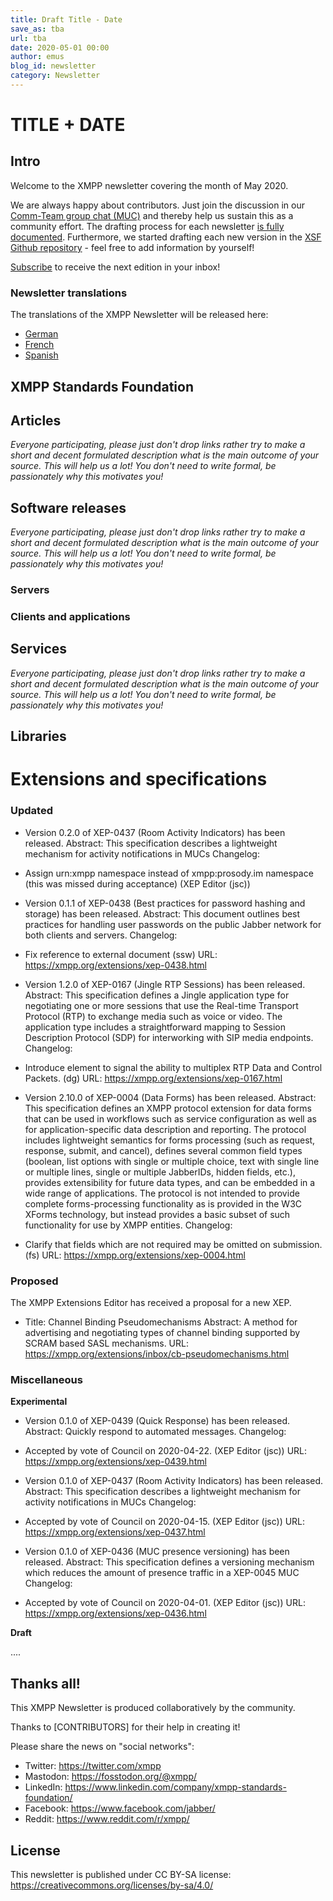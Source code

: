 ```yaml
---
title: Draft Title - Date
save_as: tba
url: tba
date: 2020-05-01 00:00
author: emus
blog_id: newsletter
category: Newsletter
---
```


# TITLE + DATE

## Intro

Welcome to the XMPP newsletter covering the month of May 2020.

We are always happy about contributors. Just join the discussion in our [Comm-Team group chat (MUC)](xmpp:commteam@muc.xmpp.org?join) and thereby help us sustain this as a community effort. 
The drafting process for each newsletter [is fully documented](https://wiki.xmpp.org/web/News_and_Articles_for_the_next_XMPP_Newsletter).
Furthermore, we started drafting each new version in the [XSF Github repository](https://github.com/xsf/xmpp.org/pulls) - feel free to add information by yourself!

[Subscribe](https://tinyletter.com/xmpp) to receive the next edition in your inbox!

### Newsletter translations

The translations of the XMPP Newsletter will be released here:

- [German](https://www.jabber.de/)
- [French](https://linuxfr.org/tags/xmpp/public)
- [Spanish](https://www.jabber.de/)


## XMPP Standards Foundation

## Articles

_Everyone participating, please just don't drop links rather try to make a short and decent 
formulated description what is the main outcome of your source. This will help us a lot! 
You don't need to write formal, be passionately why this motivates you!_

## Software releases

_Everyone participating, please just don't drop links rather try to make a short and decent 
formulated description what is the main outcome of your source. This will help us a lot! 
You don't need to write formal, be passionately why this motivates you!_

### Servers

### Clients and applications

## Services

_Everyone participating, please just don't drop links rather try to make a short and decent 
formulated description what is the main outcome of your source. This will help us a lot! 
You don't need to write formal, be passionately why this motivates you!_

## Libraries


# Extensions and specifications

### Updated

- Version 0.2.0 of XEP-0437 (Room Activity Indicators) has been released.
Abstract:
This specification describes a lightweight mechanism for activity notifications in MUCs
Changelog:
* Assign urn:xmpp namespace instead of xmpp:prosody.im namespace (this was missed during acceptance) (XEP Editor (jsc))

- Version 0.1.1 of XEP-0438 (Best practices for password hashing and storage) has been released.
Abstract:
This document outlines best practices for handling user passwords on the public Jabber network for both clients and servers.
Changelog:
* Fix reference to external document (ssw)
URL: https://xmpp.org/extensions/xep-0438.html

- Version 1.2.0 of XEP-0167 (Jingle RTP Sessions) has been released.
Abstract:
This specification defines a Jingle application type for negotiating one or more sessions that use the Real-time Transport Protocol (RTP) to exchange media such as voice or video. The application type includes a straightforward mapping to Session Description Protocol (SDP) for interworking with SIP media endpoints.
Changelog:
* Introduce <rtcp-mux/> element to signal the ability to multiplex RTP Data and Control Packets. (dg)
URL: https://xmpp.org/extensions/xep-0167.html

- Version 2.10.0 of XEP-0004 (Data Forms) has been released.
Abstract:
This specification defines an XMPP protocol extension for data forms that can be used in workflows such as service configuration as well as for application-specific data description and reporting. The protocol includes lightweight semantics for forms processing (such as request, response, submit, and cancel), defines several common field types
(boolean, list options with single or multiple choice, text with single line or multiple lines, single or multiple JabberIDs, hidden fields, etc.), provides extensibility for future data types, and can be embedded in a wide range of applications. The protocol is not intended to provide complete forms-processing functionality as is provided in the W3C XForms technology, but instead provides a basic subset of such functionality for use by XMPP entities.
Changelog:
* Clarify that fields which are not required may be omitted on submission. (fs)
URL: https://xmpp.org/extensions/xep-0004.html

### Proposed

The XMPP Extensions Editor has received a proposal for a new XEP.

- Title: Channel Binding Pseudomechanisms
Abstract:
A method for advertising and negotiating types of channel binding supported by SCRAM based SASL mechanisms.
URL: https://xmpp.org/extensions/inbox/cb-pseudomechanisms.html

### Miscellaneous

**Experimental**

- Version 0.1.0 of XEP-0439 (Quick Response) has been released.
Abstract:
Quickly respond to automated messages.
Changelog:
* Accepted by vote of Council on 2020-04-22. (XEP Editor (jsc))
URL: https://xmpp.org/extensions/xep-0439.html

- Version 0.1.0 of XEP-0437 (Room Activity Indicators) has been released.
Abstract:
This specification describes a lightweight mechanism for activity notifications in MUCs
Changelog:
* Accepted by vote of Council on 2020-04-15. (XEP Editor (jsc))
URL: https://xmpp.org/extensions/xep-0437.html

- Version 0.1.0 of XEP-0436 (MUC presence versioning) has been released.
Abstract:
This specification defines a versioning mechanism which reduces the amount of presence traffic in a XEP-0045 MUC
Changelog:
* Accepted by vote of Council on 2020-04-01. (XEP Editor (jsc))
URL: https://xmpp.org/extensions/xep-0436.html

**Draft**

....



## Thanks all!

This XMPP Newsletter is produced collaboratively by the community.

Thanks to [CONTRIBUTORS] for their help in creating it!

Please share the news on "social networks":

* Twitter: https://twitter.com/xmpp
* Mastodon: https://fosstodon.org/@xmpp/
* LinkedIn: https://www.linkedin.com/company/xmpp-standards-foundation/
* Facebook: https://www.facebook.com/jabber/
* Reddit: https://www.reddit.com/r/xmpp/


## License

This newsletter is published under CC BY-SA license: https://creativecommons.org/licenses/by-sa/4.0/
